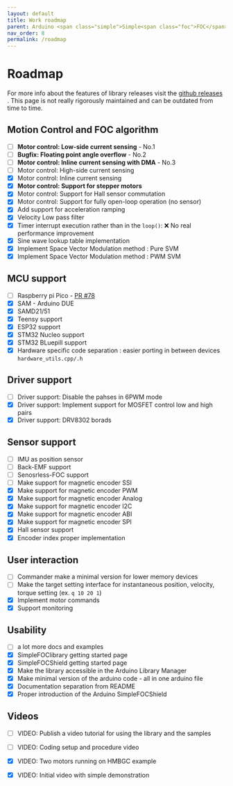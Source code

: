 ```yaml
---
layout: default
title: Work roadmap
parent: Arduino <span class="simple">Simple<span class="foc">FOC</span>library</span>
nav_order: 8
permalink: /roadmap
---
```


#  Roadmap

For more info about the features of library releases visit the [github releases <i class="fa fa-tag"></i>](https://github.com/simplefoc/Arduino-FOC/releases). This page is not really rigorously maintained and can be outdated from time to time.

## Motion Control and FOC algorithm
- [ ] **Motor control: Low-side current  sensing** - No.1
- [ ] **Bugfix: Floating point angle overflow** - No.2
- [ ] **Motor control: Inline current sensing with DMA** - No.3
- [ ] Motor control: High-side current  sensing
- [x] Motor control: Inline current  sensing
- [x] **Motor control: Support for stepper motors**
- [x] Motor control: Support for Hall sensor commutation 
- [x] Motor control: Support for fully open-loop operation (no sensor)
- [x] Add support for acceleration ramping
- [x] Velocity Low pass filter
- [x] Timer interrupt execution rather than in the `loop()`: ❌ No real performance improvement
- [x] Sine wave lookup table implementation
- [X] Implement Space Vector Modulation method : Pure SVM
- [x] Implement Space Vector Modulation method : PWM SVM

## MCU support
- [ ] Raspberry pi Pico - [PR #78](https://github.com/simplefoc/Arduino-FOC/pull/78)
- [x] SAM - Arduino DUE
- [x] SAMD21/51
- [x] Teensy support
- [x] ESP32 support
- [x] STM32 Nucleo support
- [x] STM32 BLuepill support
- [x] Hardware specific code separation : easier porting in between devices `hardware_utils.cpp/.h`

## Driver support
- [ ] Driver support: Disable the pahses in 6PWM mode
- [x] Driver support: Implement support for MOSFET control low and high pairs
- [x] Driver support: DRV8302 borads

## Sensor support
- [ ] IMU as position sensor
- [ ] Back-EMF support
- [ ] Senosrless-FOC support
- [ ] Make support for magnetic encoder  SSI
- [x] Make support for magnetic encoder  PWM
- [x] Make support for magnetic encoder  Analog
- [x] Make support for magnetic encoder  I2C
- [x] Make support for magnetic encoder  ABI
- [x] Make support for magnetic encoder  SPI
- [x] Hall sensor support
- [x] Encoder index proper implementation

## User interaction
- [ ] Commander make a minimal version for lower memory devices
- [ ] Make the target setting interface for instantaneous position, velocity, torque setting (ex. `q 10 20 1`)
- [x] Implement motor commands 
- [x] Support monitoring 

## Usability 
- [ ] a lot more docs and examples 
- [x] <span class="simple">Simple<span class="foc">FOC</span>library</span> getting started page
- [x] <span class="simple">Simple<span class="foc">FOC</span>Shield</span> getting started page
- [x] Make the library accessible in the Arduino Library Manager 
- [x] Make minimal version of the arduino code - all in one arduino file
- [x] Documentation separation from README
- [x] Proper introduction of the Arduino <span class="simple">Simple<span class="foc">FOC</span>Shield</span>

## Videos  
- [ ] VIDEO: Publish a video tutorial for using the library and the samples  
- [ ] VIDEO: Coding setup and procedure video
- [x] VIDEO: Two motors running on HMBGC example
- [x] VIDEO: Initial video with simple demonstration




